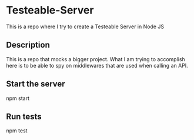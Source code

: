 # Testeable-Server
This is a repo where I try to create a Testeable Server in Node JS

## Description
This is a repo that mocks a bigger project. What I am trying to accomplish here is to be able to spy on middlewares that are used when calling an API.

## Start the server
npm start

## Run tests
npm test
